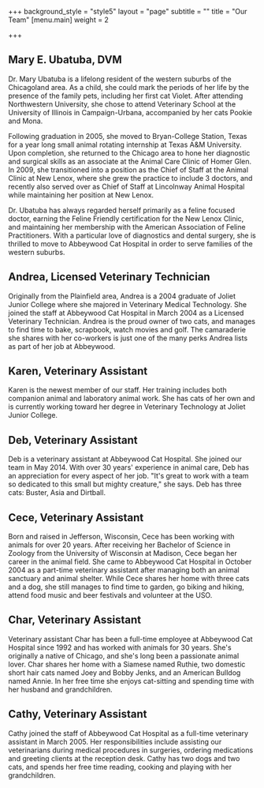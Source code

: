 +++
background_style = "style5"
layout = "page"
subtitle = ""
title = "Our Team"
[menu.main]
weight = 2

+++
## Mary E. Ubatuba, DVM

Dr. Mary Ubatuba is a lifelong resident of the western suburbs of the Chicagoland area. As a child, she could mark the periods of her life by the presence of the family pets, including her first cat Violet. After attending Northwestern University, she chose to attend Veterinary School at the University of Illinois in Campaign-Urbana, accompanied by her cats Pookie and Mona.

Following graduation in 2005, she moved to Bryan-College Station, Texas for a year long small animal rotating internship at Texas A&M University. Upon completion, she returned to the Chicago area to hone her diagnostic and surgical skills as an associate at the Animal Care Clinic of Homer Glen. In 2009, she transitioned into a position as the Chief of Staff at the Animal Clinic at New Lenox, where she grew the practice to include 3 doctors, and recently also served over as Chief of Staff at Lincolnway Animal Hospital while maintaining her position at New Lenox.

Dr. Ubatuba has always regarded herself primarily as a feline focused doctor, earning the Feline Friendly certification for the New Lenox Clinic, and maintaining her membership with the American Association of Feline Practitioners. With a particular love of diagnostics and dental surgery, she is thrilled to move to Abbeywood Cat Hospital in order to serve families of the western suburbs.

## Andrea, Licensed Veterinary Technician

Originally from the Plainfield area, Andrea is a 2004 graduate of Joliet Junior College where she majored in Veterinary Medical Technology. She joined the staff at Abbeywood Cat Hospital in March 2004 as a Licensed Veterinary Technician. Andrea is the proud owner of two cats, and manages to find time to bake, scrapbook, watch movies and golf. The camaraderie she shares with her co-workers is just one of the many perks Andrea lists as part of her job at Abbeywood.

## Karen, Veterinary Assistant

Karen is the newest member of our staff. Her training includes both companion animal and laboratory animal work. She has cats of her own and is currently working toward her degree in Veterinary Technology at Joliet Junior College.

## Deb, Veterinary Assistant

Deb is a veterinary assistant at Abbeywood Cat Hospital. She joined our team in May 2014. With over 30 years' experience in animal care, Deb has an appreciation for every aspect of her job. "It's great to work with a team so dedicated to this small but mighty creature," she says. Deb has three cats: Buster, Asia and Dirtball.

## Cece, Veterinary Assistant

Born and raised in Jefferson, Wisconsin, Cece has been working with animals for over 20 years. After receiving her Bachelor of Science in Zoology from the University of Wisconsin at Madison, Cece began her career in the animal field. She came to Abbeywood Cat Hospital in October 2004 as a part-time veterinary assistant after managing both an animal sanctuary and animal shelter. While Cece shares her home with three cats and a dog, she still manages to find time to garden, go biking and hiking, attend food music and beer festivals and volunteer at the USO.

## Char, Veterinary Assistant

Veterinary assistant Char has been a full-time employee at Abbeywood Cat Hospital since 1992 and has worked with animals for 30 years. She's originally a native of Chicago, and she's long been a passionate animal lover. Char shares her home with a Siamese named Ruthie, two domestic short hair cats named Joey and Bobby Jenks, and an American Bulldog named Annie. In her free time she enjoys cat-sitting and spending time with her husband and grandchildren.

## Cathy, Veterinary Assistant

Cathy joined the staff of Abbeywood Cat Hospital as a full-time veterinary assistant in March 2005. Her responsibilities include assisting our veterinarians during medical procedures in surgeries, ordering medications and greeting clients at the reception desk. Cathy has two dogs and two cats, and spends her free time reading, cooking and playing with her grandchildren.